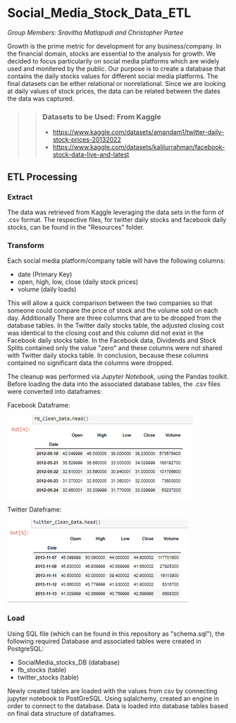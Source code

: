# **Social_Media_Stock_Data_ETL**

*Group Members: Sravitha Matlapudi and Christopher Partee*

Growth is the prime metric for development for any business/company. In the financial domain, stocks are essential to the analysis for growth. We decided to focus particularily on social media platforms which are widely used and monitered by the public. Our purpose is to create a database that contains the daily stocks values for different social media platforms. The final datasets can be either relational or nonrelational. Since we are looking at daily values of stock prices, the data can be related between the dates the data was captured.  

>>### Datasets to be Used: From Kaggle
>>- https://www.kaggle.com/datasets/amandam1/twitter-daily-stock-prices-20132022
>>- https://www.kaggle.com/datasets/kalilurrahman/facebook-stock-data-live-and-latest


## **ETL Processing**

### **Extract**
The data was retrieved from Kaggle leveraging the data sets in the form of .csv format. The respective files, for twitter daily stocks and facebook daily stocks, can be found in the "Resources" folder.

### **Transform**
Each social media platform/company table will have the following columns:
 - date (Primary Key) 
 - open, high, low, close (daily stock prices) 
 - volume (daily loads)
 
 This will allow a quick comparison between the two companies so that someone could compare the price of stock and the volume sold on each day. Additionally There are three columns that are to be dropped from the database tables. In the Twitter daily stocks table, the adjusted closing cost was identical to the closing cost and this column did not exist in the Facebook daily stocks table. In the Facebook data, Dividends and Stock Splits contained only the value "zero" and these columns were not shared with Twitter daily stocks table. In conclusion, because these columns contained no significant data the columns were dropped. 

 The cleanup was performed via *Jupyter Notebook*, using the Pandas toolkit. Before loading the data into the associated database tables, the .csv files were converted into dataframes:

Facebook Dataframe:

![Facebook Dataframe](images/FB_Clean_DataFrame.PNG)

Twitter Dateframe:

![Twitter Dataframe](images/Twitter_Clean_DataFrame.PNG)

### **Load**
Using SQL file (which can be found in this repository as "schema.sql"), the following required Database and associated tables were created in PostgreSQL:
- SocialMedia_stocks_DB (database)
- fb_stocks (table)
- twitter_stocks (table)

Newly created tables are loaded with the values from csv by connecting jupyter notebook to PostGreSQL. Using sqlalchemy, created an engine in order to connect to the database. Data is loaded into database tables based on final data structure of dataframes.  
